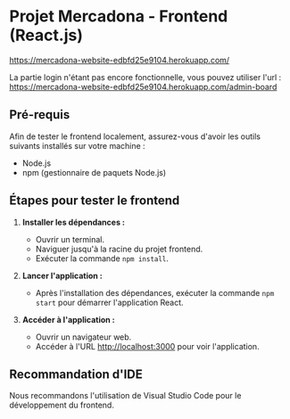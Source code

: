 # Projet Mercadona - Frontend (React.js)
https://mercadona-website-edbfd25e9104.herokuapp.com/

La partie login n'étant pas encore fonctionnelle, vous pouvez utiliser l'url : https://mercadona-website-edbfd25e9104.herokuapp.com/admin-board

## Pré-requis

Afin de tester le frontend localement, assurez-vous d'avoir les outils suivants installés sur votre machine :

- Node.js
- npm (gestionnaire de paquets Node.js)

## Étapes pour tester le frontend

1. **Installer les dépendances :**
   - Ouvrir un terminal.
   - Naviguer jusqu'à la racine du projet frontend.
   - Exécuter la commande `npm install`.

2. **Lancer l'application :**
   - Après l'installation des dépendances, exécuter la commande `npm start` pour démarrer l'application React.

3. **Accéder à l'application :**
   - Ouvrir un navigateur web.
   - Accéder à l'URL [http://localhost:3000](http://localhost:3000) pour voir l'application.

## Recommandation d'IDE

Nous recommandons l'utilisation de Visual Studio Code pour le développement du frontend.



